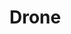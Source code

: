 # Drone

<figure><img src=".gitbook/assets/DJI_20240523015609_0016_D.JPG" alt=""><figcaption></figcaption></figure>

<div align="left">

<figure><img src=".gitbook/assets/DJI_20240523015012_0012_D.JPG" alt=""><figcaption></figcaption></figure>

 

<figure><img src=".gitbook/assets/DJI_20240523015609_0016_D (1).JPG" alt=""><figcaption></figcaption></figure>

</div>

<figure><img src=".gitbook/assets/DJI_20240523014403_0010_D.JPG" alt=""><figcaption></figcaption></figure>
